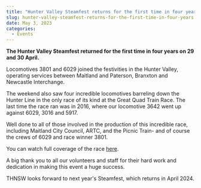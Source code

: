```yaml
---
title: "Hunter Valley Steamfest returns for the first time in four years"
slug: hunter-valley-steamfest-returns-for-the-first-time-in-four-years
date: May 3, 2023
categories:
  - Events
---
```



**The Hunter Valley Steamfest returned for the first time in four years on 29 and 30 April.**

Locomotives 3801 and 6029 joined the festivities in the Hunter Valley, operating services between Maitland and Paterson, Branxton and Newcastle Interchange.

The weekend also saw four incredible locomotives barreling down the Hunter Line in the only race of its kind at the Great Quad Train Race. The last time the race ran was in 2016, where our locomotive 3642 went up against 6029, 3016 and 5917.

Well done to all of those involved in the production of this incredible race, including Maitland City Council, ARTC, and the Picnic Train- and of course the crews of 6029 and race winner 3801.

You can watch full coverage of the race [here](https://www.facebook.com/huntervalleysteamfest/videos/599526625567720/).

A big thank you to all our volunteers and staff for their hard work and dedication in making this event a huge success.

THNSW looks forward to next year's Steamfest, which returns in April 2024.
